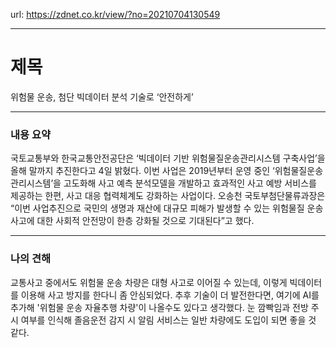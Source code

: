 url: https://zdnet.co.kr/view/?no=20210704130549

---

# 제목

위험물 운송, 첨단 빅데이터 분석 기술로 ‘안전하게’

---

### 내용 요약

국토교통부와 한국교통안전공단은 ‘빅데이터 기반 위험물질운송관리시스템 구축사업’을 올해 말까지 추진한다고 4일 밝혔다.
이번 사업은 2019년부터 운영 중인 ‘위험물질운송관리시스템’을 고도화해 사고 예측 분석모델을 개발하고 효과적인 사고 예방 서비스를 제공하는 한편, 사고 대응 협력체계도 강화하는 사업이다.
오송천 국토부첨단물류과장은 “이번 사업추진으로 국민의 생명과 재산에 대규모 피해가 발생할 수 있는 위험물질 운송사고에 대한 사회적 안전망이 한층 강화될 것으로 기대된다”고 했다.

---

### 나의 견해

교통사고 중에서도 위험물 운송 차량은 대형 사고로 이어질 수 있는데, 이렇게 빅데이터를 이용해 사고 방지를 한다니 좀 안심되었다.
추후 기술이 더 발전한다면, 여기에 AI를 추가해 '위험물 운송 자율추행 차량'이 나올수도 있다고 생각했다.
눈 깜빡임과 전방 주시 여부를 인식해 졸음운전 감지 시 알림 서비스는 일반 차량에도 도입이 되면 좋을 것 같다.
